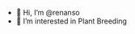 - 👋 Hi, I’m @renanso
- 👀 I’m interested in Plant Breeding


<!---
renanso/renanso is a ✨ special ✨ repository because its `README.md` (this file) appears on your GitHub profile.
You can click the Preview link to take a look at your changes.
--->
